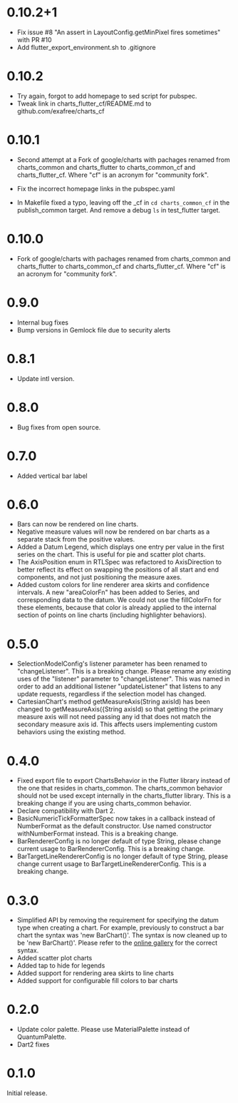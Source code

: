 # 0.10.2+1

* Fix issue #8 "An assert in LayoutConfig.getMinPixel fires sometimes" with PR #10
* Add flutter_export_environment.sh to .gitignore

# 0.10.2
* Try again, forgot to add homepage to sed script for pubspec.
* Tweak link in charts_flutter_cf/README.md to github.com/exafree/charts_cf

# 0.10.1
* Second attempt at a Fork of google/charts with pachages renamed
  from charts_common and charts_flutter to charts_common_cf and
  charts_flutter_cf. Where "cf" is an acronym for "community fork".

* Fix the incorrect homepage links in the pubspec.yaml
* In Makefile fixed a typo, leaving off the _cf in `cd charts_common_cf`
  in the publish_common target. And remove a debug `ls` in test_flutter target.

# 0.10.0
* Fork of google/charts with pachages renamed from charts_common
  and charts_flutter to charts_common_cf and charts_flutter_cf.
  Where "cf" is an acronym for "community fork".

# 0.9.0
* Internal bug fixes
* Bump versions in Gemlock file due to security alerts

# 0.8.1
* Update intl version.

# 0.8.0
* Bug fixes from open source.

# 0.7.0
* Added vertical bar label

# 0.6.0
* Bars can now be rendered on line charts.
* Negative measure values will now be rendered on bar charts as a separate stack from the positive
values.
* Added a Datum Legend, which displays one entry per value in the first series on the chart. This is
 useful for pie and scatter plot charts.
* The AxisPosition enum in RTLSpec was refactored to AxisDirection to better reflect its effect on
swapping the positions of all start and end components, and not just positioning the measure axes.
* Added custom colors for line renderer area skirts and confidence intervals. A new "areaColorFn"
has been added to Series, and corresponding data to the datum. We could not use the fillColorFn for
these elements, because that color is already applied to the internal section of points on line
charts (including highlighter behaviors).

# 0.5.0
* SelectionModelConfig's listener parameter has been renamed to "changeListener". This is a breaking
change. Please rename any existing uses of the "listener" parameter to "changeListener". This was
named in order to add an additional listener "updateListener" that listens to any update requests,
regardless if the selection model has changed.
* CartesianChart's method getMeasureAxis(String axisId) has been changed to
getMeasureAxis({String axisId) so that getting the primary measure axis will not need passing any id
that does not match the secondary measure axis id. This affects users implementing custom behaviors
using the existing method.

# 0.4.0
* Fixed export file to export ChartsBehavior in the Flutter library instead of the one that resides
in charts_common. The charts_common behavior should not be used except internally in the
charts_flutter library. This is a breaking change if you are using charts_common behavior.
* Declare compatibility with Dart 2.
* BasicNumericTickFormatterSpec now takes in a callback instead of NumberFormat as the default
constructor. Use named constructor withNumberFormat instead. This is a breaking change.
* BarRendererConfig is no longer default of type String, please change current usage to
BarRendererConfig<String>. This is a breaking change.
* BarTargetLineRendererConfig is no longer default of type String, please change current usage to
BarTargetLineRendererConfig<String>. This is a breaking change.

# 0.3.0
* Simplified API by removing the requirement for specifying the datum type when creating a chart.
For example, previously to construct a bar chart the syntax was 'new BarChart<MyDatumType>()'.
The syntax is now cleaned up to be 'new BarChart()'. Please refer to the
[online gallery](https://google.github.io/charts/flutter/gallery.html) for the correct syntax.
* Added scatter plot charts
* Added tap to hide for legends
* Added support for rendering area skirts to line charts
* Added support for configurable fill colors to bar charts

# 0.2.0

* Update color palette. Please use MaterialPalette instead of QuantumPalette.
* Dart2 fixes

# 0.1.0

Initial release.

